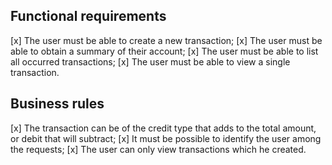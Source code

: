 ## Functional requirements

[x] The user must be able to create a new transaction;
[x] The user must be able to obtain a summary of their account;
[x] The user must be able to list all occurred transactions;
[x] The user must be able to view a single transaction.

## Business rules

[x] The transaction can be of the credit type that adds to the total amount, or debit that will subtract;
[x] It must be possible to identify the user among the requests;
[x] The user can only view transactions which he created.
